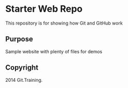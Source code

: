# Starter Web Repo

This repository is for showing how Git and GitHub work

## Purpose

Sample website with plenty of files for demos

## Copyright

2014 Git.Training.